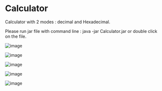 # Calculator
Calculator with 2 modes : decimal and Hexadecimal.

Please run jar file with command line : java -jar Calculator.jar or double click on the file.

![image](https://user-images.githubusercontent.com/84031027/152697158-97877719-c307-46b1-b884-900c42bf06f0.png)

![image](https://user-images.githubusercontent.com/84031027/152697170-b84cc2a3-bdd3-4f81-931a-e9044e17d70c.png)

![image](https://user-images.githubusercontent.com/84031027/152697187-59b547ad-2243-4d22-87e3-c9aec2c0d24e.png)

![image](https://user-images.githubusercontent.com/84031027/152697199-0ce9dde9-46d0-427b-a12d-8f9f8fbc4df9.png)

![image](https://user-images.githubusercontent.com/84031027/152697215-cc53e150-5635-48dc-89d1-ef532b85113a.png)

